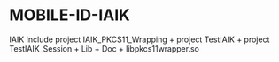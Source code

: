 # MOBILE-ID-IAIK
IAIK Include project IAIK_PKCS11_Wrapping + project TestIAIK + project TestIAIK_Session + Lib + Doc + libpkcs11wrapper.so
